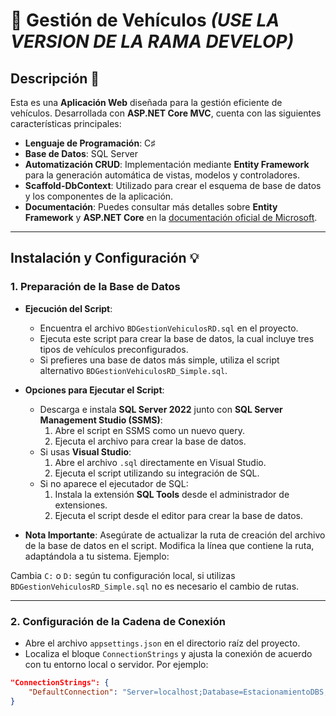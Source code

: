 # 🚗 **Gestión de Vehículos**  ***(USE LA VERSION DE LA RAMA DEVELOP)***

## Descripción 📄
Esta es una **Aplicación Web** diseñada para la gestión eficiente de vehículos. Desarrollada con **ASP.NET Core MVC**, cuenta con las siguientes características principales:

- **Lenguaje de Programación**: C♯
- **Base de Datos**: SQL Server
- **Automatización CRUD**: Implementación mediante **Entity Framework** para la generación automática de vistas, modelos y controladores.
- **Scaffold-DbContext**: Utilizado para crear el esquema de base de datos y los componentes de la aplicación.
- **Documentación**: Puedes consultar más detalles sobre **Entity Framework** y **ASP.NET Core** en la [documentación oficial de Microsoft](https://docs.microsoft.com).

---

## Instalación y Configuración 💡

### 1. **Preparación de la Base de Datos**

- **Ejecución del Script**:
  - Encuentra el archivo `BDGestionVehiculosRD.sql` en el proyecto.
  - Ejecuta este script para crear la base de datos, la cual incluye tres tipos de vehículos preconfigurados.
  - Si prefieres una base de datos más simple, utiliza el script alternativo `BDGestionVehiculosRD_Simple.sql`.

- **Opciones para Ejecutar el Script**:
  - Descarga e instala **SQL Server 2022** junto con **SQL Server Management Studio (SSMS)**:
    1. Abre el script en SSMS como un nuevo query.
    2. Ejecuta el archivo para crear la base de datos.
  - Si usas **Visual Studio**:
    1. Abre el archivo `.sql` directamente en Visual Studio.
    2. Ejecuta el script utilizando su integración de SQL.
  - Si no aparece el ejecutador de SQL:
    1. Instala la extensión **SQL Tools** desde el administrador de extensiones.
    2. Ejecuta el script desde el editor para crear la base de datos.

- **Nota Importante**:
  Asegúrate de actualizar la ruta de creación del archivo de la base de datos en el script. Modifica la línea que contiene la ruta, adaptándola a tu sistema. Ejemplo:


Cambia `C:` o `D:` según tu configuración local, si utilizas `BDGestionVehiculosRD_Simple.sql` no es necesario el cambio de rutas.

---

### 2. **Configuración de la Cadena de Conexión**

- Abre el archivo `appsettings.json` en el directorio raíz del proyecto.
- Localiza el bloque `ConnectionStrings` y ajusta la conexión de acuerdo con tu entorno local o servidor. Por ejemplo:
```json
"ConnectionStrings": {
    "DefaultConnection": "Server=localhost;Database=EstacionamientoDBS;Integrated Security=True;TrustServerCertificate=True;"
}



